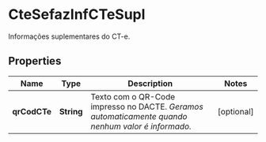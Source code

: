 

# CteSefazInfCTeSupl

Informações suplementares do CT-e.

## Properties

| Name | Type | Description | Notes |
|------------ | ------------- | ------------- | -------------|
|**qrCodCTe** | **String** | Texto com o QR-Code impresso no DACTE.    *Geramos automaticamente quando nenhum valor é informado.* |  [optional] |




